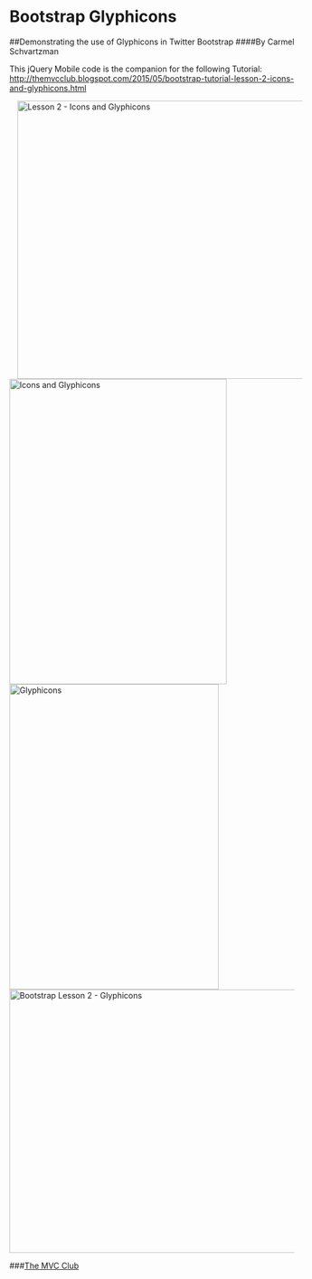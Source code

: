 # Bootstrap Glyphicons
##Demonstrating the use of Glyphicons in Twitter Bootstrap
####By Carmel Schvartzman

This jQuery Mobile code is the companion for the following Tutorial:
 http://themvcclub.blogspot.com/2015/05/bootstrap-tutorial-lesson-2-icons-and-glyphicons.html

<a href="http://themvcclub.blogspot.com/2015/05/bootstrap-tutorial-lesson-2-icons-and-glyphicons.html" imageanchor="1" target="_self" style="margin-left: 1em; margin-right: 1em;">


<img alt=" Lesson 2 - Icons and Glyphicons        " border="0" height="492" src="http://2.bp.blogspot.com/-Ivv7QXM_i1s/VVx6etipb1I/AAAAAAAAK3k/cb7n2F8q_vU/s540/10.png" width="540" />


<img alt=" Icons and Glyphicons        " border="0" height="540" src="http://4.bp.blogspot.com/-vRO-9gj-xRc/VVx6ekg8BTI/AAAAAAAAK30/02izACJgBQ0/s540/11.png" width="384" />

<img alt=" Glyphicons        " border="0" height="540" src="http://4.bp.blogspot.com/-bqSSnK6A7-g/VVx6fV4nrJI/AAAAAAAAK34/vmGTaBdKtHE/s540/12.png" width="370" />



<img alt="Bootstrap  Lesson 2 - Glyphicons        " border="0" height="466" src="http://3.bp.blogspot.com/-IkqNeYLCNT8/VVx6fm0XhJI/AAAAAAAAK4c/gDVlBH9z-VY/s540/13.png" width="540" />



</a>

###<a href="http://themvcclub.blogspot.com/"   target="_new"  >The MVC Club</a>

